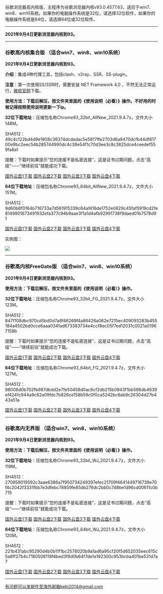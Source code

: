 谷歌浏览器高内核版，主程序为谷歌浏览器内核v93.0.4577.63，适应于win7、win8、win10系统。如果你的电脑操作系统是32位，请选择32位软件，如果你的电脑操作系统是64位，请选择64位或32位软件。

***

**2021年9月4日更新浏览器内核到93。**

***

### 谷歌高内核集合版  （适合win7、win8、win10系统）

**2021年9月4日更新浏览器内核到93。**

**介绍**：集成4种代理工具，包括clash、v2ray、SSR、SS-plugin。

**注意**：第一次使用SS/SSR时，需要安装 NET Framework 4.0 ，不然无法正常运行，[微软官网](https://www.microsoft.com/zh-cn/download/details.aspx?id=17718)下载。

**使用方法：下载后解压，按文件夹里面的《使用说明（必看）》操作。不好用的时候记得按照使用说明更新一下ip。**

**32位下载地址**：压缩包名称Chrome93_32bit_AllNew_2021.9.4.7z，文件大小148M。

SHA512：49c4c122bd4d9e1808c36374dcdadac5e5817ffe2703d6a8470dcfb44df81700e9bc2eec54b285744990dc4c38e54f1c70d3ee3c8c3825dce4ceedef559fa8a1

提醒：下载时如果提示“您的连接不是私密连接”，这是证书过期问题，点击“高级”——“继续前往”就能成功下载。

[国外云盘1下载](https://tr101.free4444.xyz/Chrome93_32bit_AllNew_2021.9.4.7z) 
[国外云盘2下载](https://tr61.free4444.xyz/Chrome93_32bit_AllNew_2021.9.4.7z) 
[国外云盘3下载](http://tr91.free4444.xyz/Chrome93_32bit_AllNew_2021.9.4.7z) 
[国外云盘4下载](https://tr71.free4444.xyz/Chrome93_32bit_AllNew_2021.9.4.7z) 

**64位下载地址**：压缩包名称Chrome93_64bit_AllNew_2021.9.4.7z，文件大小151M。

SHA512：9d60b6f0164b716733a7d561915339c64af416de1752e0629c45faf5919cd2fe8149901673491932efa377c94b9aae3f1a1d4afb92991738f9daed01b7578d91

[国外云盘1下载](https://tr101.free4444.xyz/Chrome93_64bit_AllNew_2021.9.4.7z) 
[国外云盘2下载](https://tr61.free4444.xyz/Chrome93_64bit_AllNew_2021.9.4.7z) 
[国外云盘3下载](http://tr91.free4444.xyz/Chrome93_64bit_AllNew_2021.9.4.7z) 
[国外云盘4下载](https://tr71.free4444.xyz/Chrome93_64bit_AllNew_2021.9.4.7z) 

实例图：

![](https://cdn.jsdelivr.net/gh/Alvin9999/pac2/softimag/chrome90-2.PNG)

***

### 谷歌高内核FreeGate版  （适合win7、win8、win10系统）

**2021年9月4日更新浏览器内核到93。**

**使用方法：下载后解压，按文件夹里面的《使用说明（必看）》操作。**

**32位下载地址**：压缩包名称Chrome93_32bit_FG_2021.9.4.7z，文件大小123M。

SHA512：847f108dbc970cd5bd0d7a8f46269f4a86426a062e7215ec409093283b455184a4502bd0cce6aaa034fad673383734e4ccf8ec05f7ed12031c0021a01967158b

提醒：下载时如果提示“您的连接不是私密连接”，这是证书过期问题，点击“高级”——“继续前往”就能成功下载。

[国外云盘1下载](https://tr101.free4444.xyz/Chrome93_32bit_FG_2021.9.4.7z) 
[国外云盘2下载](https://tr71.free4444.xyz/Chrome93_32bit_FG_2021.9.4.7z) 
[国外云盘3下载](https://tr61.free4444.xyz/Chrome93_32bit_FG_2021.9.4.7z) 
[国外云盘4下载](http://tr91.free4444.xyz/Chrome93_32bit_FG_2021.9.4.7z) 

**64位下载地址**：压缩包名称Chrome93_64bit_FG_2021.9.4.7z，文件大小127M。

SHA512：98008d0b702fb987dbdd2e7fe50458d0ac8cf2db215b0943f1bb586db4839ef4241c944a9c82a09fdc7b826ce158b59c0f0ca5242bc6ab9c26304d27b443a51a

[国外云盘1下载](https://tr101.free4444.xyz/Chrome93_64bit_FG_2021.9.4.7z) 
[国外云盘2下载](https://tr71.free4444.xyz/Chrome93_64bit_FG_2021.9.4.7z) 
[国外云盘3下载](https://tr61.free4444.xyz/Chrome93_64bit_FG_2021.9.4.7z) 
[国外云盘4下载](http://tr91.free4444.xyz/Chrome93_64bit_FG_2021.9.4.7z) 

***

### 谷歌高内无界版  （适合win7、win8、win10系统）

**2021年9月4日更新浏览器内核到93。**

**使用方法：下载后解压，按文件夹里面的《使用说明（必看）》操作。**

**32位下载地址**：压缩包名称Chrome93_32bit_WJ_2021.9.4.7z，文件大小119M。

SHA512：270959019592c3aae6386a7f950734249397efec21709f4641449716739e70f4c2042f3331fbb7e3dfebc78859fe85db276dc2bb0c748be1d96cd00611c0b715

提醒：下载时如果提示“您的连接不是私密连接”，这是证书过期问题，点击“高级”——“继续前往”就能成功下载。

[国外云盘1下载](https://tr101.free4444.xyz/Chrome93_32bit_WJ_2021.9.4.7z) 
[国外云盘2下载](https://tr71.free4444.xyz/Chrome93_32bit_WJ_2021.9.4.7z) 
[国外云盘3下载](https://tr61.free4444.xyz/Chrome93_32bit_WJ_2021.9.4.7z) 
[国外云盘4下载](http://tr91.free4444.xyz/Chrome93_32bit_WJ_2021.9.4.7z) 

**64位下载地址**：压缩包名称Chrome93_64bit_WJ_2021.9.4.7z，文件大小120M。

SHA512：221b431abc95290d4b0b11f1bc2578020b9a1ad6a95cf20f5d652035eec615c5a6ff27b4c7180508119f4bed3f6d0b64f7de1e192300c953bcba401be531d7a7

[国外云盘1下载](https://tr101.free4444.xyz/Chrome93_64bit_WJ_2021.9.4.7z) 
[国外云盘2下载](https://tr71.free4444.xyz/Chrome93_64bit_WJ_2021.9.4.7z) 
[国外云盘3下载](https://tr61.free4444.xyz/Chrome93_64bit_WJ_2021.9.4.7z) 
[国外云盘4下载](http://tr91.free4444.xyz/Chrome93_64bit_WJ_2021.9.4.7z) 

***

有问题可以发邮件至海外邮箱kebi2014@gmail.com